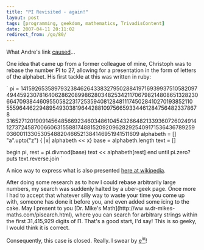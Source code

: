 ```yaml
---
title: "PI Revisited - again!"
layout: post
tags: [programming, geekdom, mathematics, TrivadisContent]
date: 2007-04-11 20:11:02
redirect_from: /go/80/
---
```


What Andre's link [caused](/?q=node/92)...

One idea that came up from a former colleague of mine, Christoph was to rebase the number PI to 27, allowing for a presentation in the form of letters of the alphabet. His first tackle at this was written in ruby:

`
pi = 14159265358979323846264338327950288419716939937510582097
494459230781640628620899862803482534211706798214808651328230
664709384460955058223172535940812848111745028410270193852110
555964462294895493038196442881097566593344612847564823378678
316527120190914564856692346034861045432664821339360726024914
127372458700660631558817488152092096282925409171536436789259
0360011330530548820466521384146951941511609
alphabeth = []
"a".upto("z") { |x| alphabeth << x}
base = alphabeth.length
text = []

begin
  pi, rest = pi.divmod(base)
  text << alphabeth[rest]
end until pi.zero?
puts text.reverse.join
`

A nice way to express what is also presented [here at wikipedia](http://en.wikipedia.org/wiki/Hexadecimal#Converting_from_other_bases).

After doing some research as to how I could rebase arbitrarily large numbers, my search was suddenly halted by a uber-geek page. Once more I had to accept that whatever silly way to waste your time you come up with, someone has done it before you, and even added some icing to the cake. May I present to you [Dr. Mike's Math](http://ww
w.dr-mikes-maths.com/pisearch.html), where you can search for arbitrary strings within the first 31,415,929 digits of &Pi;. That's a good start, I'd say! This is so geeky, I would think it is correct.</p>

Consequently, this case is closed. Really. I swear by [e<sup>_i_&pi;</sup>](http://www.math.utoronto.ca/mathnet/questionCorner/epii.html)!